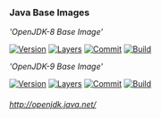 ### Java Base Images

*'OpenJDK-8 Base Image'*

[![Version](https://images.microbadger.com/badges/version/stlouisn/java:8.svg)](https://microbadger.com/images/stlouisn/java:8)
[![Layers](https://images.microbadger.com/badges/image/stlouisn/java:8.svg)](https://microbadger.com/images/stlouisn/java:8)
[![Commit](https://images.microbadger.com/badges/commit/stlouisn/java.svg)](https://microbadger.com/images/stlouisn/java:8)
[![Build](https://travis-ci.org/stlouisn/java_docker.svg?branch=master)](https://travis-ci.org/stlouisn/java_docker)

*'OpenJDK-9 Base Image'*

[![Version](https://images.microbadger.com/badges/version/stlouisn/java:9.svg)](https://microbadger.com/images/stlouisn/java:9)
[![Layers](https://images.microbadger.com/badges/image/stlouisn/java:9.svg)](https://microbadger.com/images/stlouisn/java:9)
[![Commit](https://images.microbadger.com/badges/commit/stlouisn/java.svg)](https://microbadger.com/images/stlouisn/java:8)
[![Build](https://travis-ci.org/stlouisn/java_docker.svg?branch=master)](https://travis-ci.org/stlouisn/java_docker)

###### *http://openjdk.java.net/*

